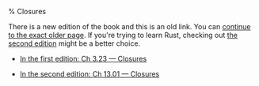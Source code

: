 % Closures

There is a new edition of the book and this is an old link.
You can [continue to the exact older page][1].
If you're trying to learn Rust, checking out [the second edition][2] might be a better choice.

* [In the first edition: Ch 3.23 — Closures][1]

* [In the second edition: Ch 13.01 — Closures][2]


[1]: first-edition/closures.html
[2]: second-edition/ch13-01-closures.html
